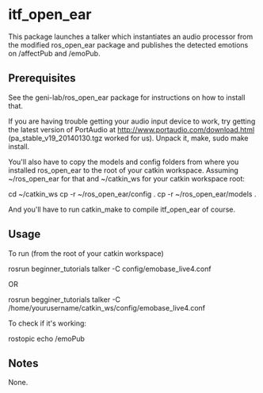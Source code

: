 itf_open_ear
==========

This package launches a talker which instantiates an audio processor from the modified ros_open_ear package and publishes the detected emotions on /affectPub and /emoPub.

Prerequisites
-------------
See the geni-lab/ros_open_ear package for instructions on how to install that.

If you are having trouble getting your audio input device to work, try getting the latest version of PortAudio at http://www.portaudio.com/download.html (pa_stable_v19_20140130.tgz worked for us). Unpack it, make, sudo make install.

You'll also have to copy the models and config folders from where you installed ros_open_ear to the root of your catkin workspace. Assuming ~/ros_open_ear for that and ~/catkin_ws for your catkin workspace root:

cd ~/catkin_ws
cp -r ~/ros_open_ear/config .
cp -r ~/ros_open_ear/models .

And you'll have to run catkin_make to compile itf_open_ear of course.

Usage
-----
To run (from the root of your catkin workspace)

rosrun beginner_tutorials talker -C config/emobase_live4.conf

OR

rosrun begginer_tutorials talker -C /home/yourusername/catkin_ws/config/emobase_live4.conf

To check if it's working:

rostopic echo /emoPub

Notes
-----
None.
